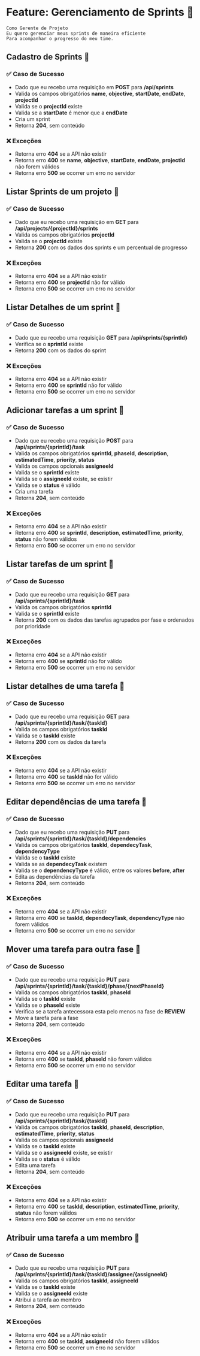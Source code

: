 # Feature: Gerenciamento de Sprints 🔄

```
Como Gerente de Projeto
Eu quero gerenciar meus sprints de maneira eficiente 
Para acompanhar o progresso do meu time.
```

## Cadastro de Sprints 🔄
### ✅ Caso de Sucesso
* Dado que eu recebo uma requisição em **POST** para **/api/sprints**
* Valida os campos obrigatórios **name**, **objective**, **startDate**, **endDate**, **projectId**
* Valida se o **projectId** existe
* Valida se a **startDate** é menor que a **endDate**
* Cria um sprint
* Retorna **204**, sem conteúdo

### ❌ Exceções
* Retorna erro **404** se a API não existir
* Retorna erro **400** se **name**, **objective**, **startDate**, **endDate**, **projectId** não forem válidos
* Retorna erro **500** se ocorrer um erro no servidor

## Listar Sprints de um projeto 🔄
### ✅ Caso de Sucesso
* Dado que eu recebo uma requisição em **GET** para **/api/projects/{projectId}/sprints**
* Valida os campos obrigatórios **projectId**
* Valida se o **projectId** existe
* Retorna **200** com os dados dos sprints e um percentual de progresso

### ❌ Exceções
* Retorna erro **404** se a API não existir
* Retorna erro **400** se **projectId** não for válido
* Retorna erro **500** se ocorrer um erro no servidor

## Listar Detalhes de um sprint 🔄
### ✅ Caso de Sucesso
* Dado que eu recebo uma requisição **GET** para **/api/sprints/{sprintId}**
* Verifica se o **sprintId** existe
* Retorna **200** com os dados do sprint

### ❌ Exceções
* Retorna erro **404** se a API não existir 
* Retorna erro **400** se **sprintId** não for válido
* Retorna erro **500** se ocorrer um erro no servidor

## Adicionar tarefas a um sprint 🔄
### ✅ Caso de Sucesso
* Dado que eu recebo uma requisição **POST** para **/api/sprints/{sprintId}/task**
* Valida os campos obrigatórios **sprintId**, **phaseId**,  **description**, **estimatedTime**, **priority**, **status**
* Valida os campos opcionais **assigneeId**
* Valida se o **sprintId** existe
* Valida se o **assigneeId** existe, se existir
* Valida se o **status** é válido
* Cria uma tarefa
* Retorna **204**, sem conteúdo

### ❌ Exceções
* Retorna erro **404** se a API não existir
* Retorna erro **400** se **sprintId**, **description**, **estimatedTime**, **priority**, **status** não forem válidos
* Retorna erro **500** se ocorrer um erro no servidor

## Listar tarefas de um sprint 🔄
### ✅ Caso de Sucesso
* Dado que eu recebo uma requisição **GET** para **/api/sprints/{sprintId}/task**
* Valida os campos obrigatórios **sprintId**
* Valida se o **sprintId** existe
* Retorna **200** com os dados das tarefas agrupados por fase e ordenados por prioridade

### ❌ Exceções
* Retorna erro **404** se a API não existir
* Retorna erro **400** se **sprintId** não for válido
* Retorna erro **500** se ocorrer um erro no servidor

## Listar detalhes de uma tarefa 🔄
### ✅ Caso de Sucesso
* Dado que eu recebo uma requisição **GET** para **/api/sprints/{sprintId}/task/{taskId}**
* Valida os campos obrigatórios **taskId**
* Valida se o **taskId** existe
* Retorna **200** com os dados da tarefa

### ❌ Exceções
* Retorna erro **404** se a API não existir
* Retorna erro **400** se **taskId** não for válido
* Retorna erro **500** se ocorrer um erro no servidor

## Editar dependências de uma tarefa 🔄
### ✅ Caso de Sucesso
* Dado que eu recebo uma requisição **PUT** para **/api/sprints/{sprintId}/task/{taskId}/dependencies**
* Valida os campos obrigatórios **taskId**, **dependecyTask**, **dependencyType**
* Valida se o **taskId** existe
* Valida se as **dependecyTask** existem
* Valida se o **dependencyType** é válido, entre os valores **before**, **after**
* Edita as dependências da tarefa
* Retorna **204**, sem conteúdo

### ❌ Exceções
* Retorna erro **404** se a API não existir
* Retorna erro **400** se **taskId**, **dependecyTask**, **dependencyType** não forem válidos
* Retorna erro **500** se ocorrer um erro no servidor

## Mover uma tarefa para outra fase 🔄
### ✅ Caso de Sucesso
* Dado que eu recebo uma requisição **PUT** para **/api/sprints/{sprintId}/task/{taskId}/phase/{nextPhaseId}**
* Valida os campos obrigatórios **taskId**, **phaseId**
* Valida se o **taskId** existe
* Valida se o **phaseId** existe
* Verifica se a tarefa antecessora esta pelo menos na fase de **REVIEW**
* Move a tarefa para a fase
* Retorna **204**, sem conteúdo

### ❌ Exceções
* Retorna erro **404** se a API não existir
* Retorna erro **400** se **taskId**, **phaseId** não forem válidos
* Retorna erro **500** se ocorrer um erro no servidor

## Editar uma tarefa 🔄
### ✅ Caso de Sucesso
* Dado que eu recebo uma requisição **PUT** para **/api/sprints/{sprintId}/task/{taskId}**
* Valida os campos obrigatórios **taskId**, **phaseId**,  **description**, **estimatedTime**, **priority**, **status**
* Valida os campos opcionais **assigneeId**
* Valida se o **taskId** existe
* Valida se o **assigneeId** existe, se existir
* Valida se o **status** é válido
* Edita uma tarefa
* Retorna **204**, sem conteúdo

### ❌ Exceções
* Retorna erro **404** se a API não existir
* Retorna erro **400** se **taskId**, **description**, **estimatedTime**, **priority**, **status** não forem válidos
* Retorna erro **500** se ocorrer um erro no servidor

## Atribuir uma tarefa a um membro 🔄
### ✅ Caso de Sucesso
* Dado que eu recebo uma requisição **PUT** para **/api/sprints/{sprintId}/task/{taskId}/assignee/{assigneeId}**
* Valida os campos obrigatórios **taskId**, **assigneeId**
* Valida se o **taskId** existe
* Valida se o **assigneeId** existe
* Atribui a tarefa ao membro
* Retorna **204**, sem conteúdo

### ❌ Exceções
* Retorna erro **404** se a API não existir
* Retorna erro **400** se **taskId**, **assigneeId** não forem válidos
* Retorna erro **500** se ocorrer um erro no servidor

